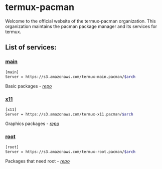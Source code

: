 # termux-pacman
Welcome to the official website of the termux-pacman organization. This organization maintains the pacman package manager and its services for termux.

## List of services:
### [main](https://s3.amazonaws.com/termux-main.pacman/index.html)
```bash
[main]
Server = https://s3.amazonaws.com/termux-main.pacman/$arch
```
Basic packages - [_repo_](https://github.com/termux-pacman/termux-packages)

### [x11](https://s3.amazonaws.com/termux-x11.pacman/index.html)
```bash
[x11]
Server = https://s3.amazonaws.com/termux-x11.pacman/$arch
```
Graphics packages - [_repo_](https://github.com/termux-desktop/x11-packages)
  
### [root](https://s3.amazonaws.com/termux-root.pacman/index.html)
```bash
[root]
Server = https://s3.amazonaws.com/termux-root.pacman/$arch
```
Packages that need root - [_repo_](https://github.com/termux-pacman/termux-root-packages)
